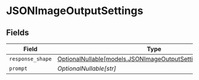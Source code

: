 # JSONImageOutputSettings


## Fields

| Field                                                                                                              | Type                                                                                                               | Required                                                                                                           | Description                                                                                                        |
| ------------------------------------------------------------------------------------------------------------------ | ------------------------------------------------------------------------------------------------------------------ | ------------------------------------------------------------------------------------------------------------------ | ------------------------------------------------------------------------------------------------------------------ |
| `response_shape`                                                                                                   | [OptionalNullable[models.JSONImageOutputSettingsResponseShape]](../models/jsonimageoutputsettingsresponseshape.md) | :heavy_minus_sign:                                                                                                 | N/A                                                                                                                |
| `prompt`                                                                                                           | *OptionalNullable[str]*                                                                                            | :heavy_minus_sign:                                                                                                 | N/A                                                                                                                |